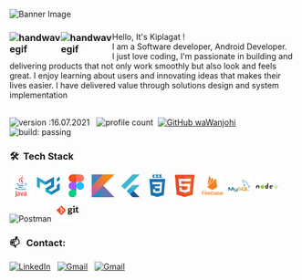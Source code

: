 ![Banner Image](https://media.giphy.com/media/Rj08TteAOHGiDNnNjo/giphy.gif?raw=true "Banner Image")

### <img alt="handwavegif" src="https://media.giphy.com/media/dWesBcTLavkZuG35MI/giphy.gif" width='90' align="left"/>
### <img alt="handwavegif" src="https://media.giphy.com/media/cnzou4ydGM7GJZ7VTz/giphy.gif" width='90' align="left"/>

 
Hello, It's Kiplagat !
\
I am a Software developer, Android Developer. 
\
I just love coding, I'm passionate in building and delivering products that not only work smoothly but also look and feels great. I enjoy learning about users and innovating ideas that makes their lives easier. I have delivered value through solutions design and system implementation

\
![version :16.07.2021](https://img.shields.io/badge/version-16.07.2018-informational) &nbsp;
![profile count](https://komarev.com/ghpvc/?username=sklagat45&color=red)&nbsp;
[![GitHub waWanjohi](https://img.shields.io/github/followers/Sklagat45?label=follow&style=social)](https://github.com/sklagat45)&nbsp;
![build: passing](https://img.shields.io/badge/build-passing-success)


<!-- ### 👨🏻‍💻 &nbsp; I'm Android Developer -->


### 🛠 &nbsp;Tech Stack

<p>
<img src="https://github.com/devicons/devicon/blob/master/icons/java/java-original-wordmark.svg" title="Java" alt="Java" width="40" height="40"/>&nbsp;
<img src="https://github.com/devicons/devicon/blob/master/icons/materialui/materialui-original.svg" title="Material UI" alt="Material UI" width="40" height="40"/>&nbsp;
<img src="https://github.com/devicons/devicon/blob/master/icons/figma/figma-original.svg" title="Figma" alt="Figma" width="40" height="40"/>&nbsp;
<img src="https://github.com/devicons/devicon/blob/master/icons/kotlin/kotlin-original.svg" title="Kotlin" alt="Kotlin" width="40" height="40"/>&nbsp;
<img src="https://github.com/devicons/devicon/blob/master/icons/flutter/flutter-original.svg" title="Flutter" alt="Flutter" width="40" height="40"/>&nbsp;
<img src="https://github.com/devicons/devicon/blob/master/icons/css3/css3-plain-wordmark.svg"  title="CSS3" alt="CSS" width="40" height="40"/>&nbsp;
<img src="https://github.com/devicons/devicon/blob/master/icons/html5/html5-original.svg" title="HTML5" alt="HTML" width="40" height="40"/>&nbsp;
<img src="https://github.com/devicons/devicon/blob/master/icons/firebase/firebase-plain-wordmark.svg" title="Firebase" alt="Firebase" width="40" height="40"/>&nbsp;
<img src="https://github.com/devicons/devicon/blob/master/icons/mysql/mysql-original-wordmark.svg" title="MySQL"  alt="MySQL" width="40" height="40"/>&nbsp;
<img src="https://github.com/devicons/devicon/blob/master/icons/nodejs/nodejs-original-wordmark.svg" title="NodeJS" alt="NodeJS" width="40" height="40"/>&nbsp;
<img src="https://www.vectorlogo.zone/logos/getpostman/getpostman-icon.svg" title="Postman"  alt="Postman" width="40" height="40"/>&nbsp;
<img src="https://github.com/devicons/devicon/blob/master/icons/git/git-original-wordmark.svg" title="Git" **alt="Git" width="40" height="40"/>&nbsp;
</p>





### 📫 &nbsp; Contact:


<a href="https://www.linkedin.com/in/samuel-kiplagat-0350b717a/" target="_blank"><img alt="LinkedIn" src="https://img.shields.io/badge/linkedin%20-%230077B5.svg?&style=flat&logo=linkedin&logoColor=white"/></a> &nbsp;
<a href="mailto:srklagat@gmail.com"><img alt="Gmail" src="https://img.shields.io/badge/Gmail-D14836?style=flat&logo=gmail&logoColor=white" /></a> &nbsp;
<a href="mailto:sklagat46@gmail.com"><img alt="Gmail" src="https://img.shields.io/badge/Gmail-D14836?style=flat&logo=gmail&logoColor=white" /></a> &nbsp;



<!-- ![My GitHub stats](https://github-readme-stats.vercel.app/api?username=sklagat45&show_icons=true&theme=dark)&nbsp; -->
<!-- [![Top Langs](https://github-readme-stats.vercel.app/api/top-langs/?username=sklagat45&layout=compact)](https://github.com/sklagat45/github-readme-stats) -->

